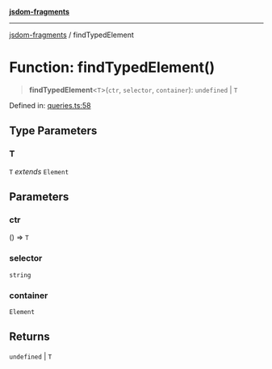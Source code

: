 [**jsdom-fragments**](../README.md)

***

[jsdom-fragments](../globals.md) / findTypedElement

# Function: findTypedElement()

> **findTypedElement**\<`T`\>(`ctr`, `selector`, `container`): `undefined` \| `T`

Defined in: [queries.ts:58](https://github.com/dima117/jsdom-fragments/blob/e591ffac62a73316db93c2daac4edca949af6c57/src/queries.ts#L58)

## Type Parameters

### T

`T` *extends* `Element`

## Parameters

### ctr

() => `T`

### selector

`string`

### container

`Element`

## Returns

`undefined` \| `T`
